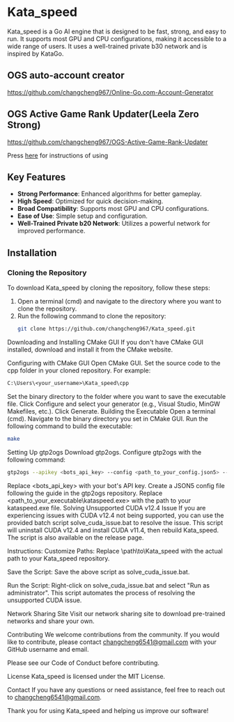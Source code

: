 
# Kata_speed

Kata_speed is a Go AI engine that is designed to be fast, strong, and easy to run. It supports most GPU and CPU configurations, making it accessible to a wide range of users. It uses a well-trained private b30 network and is inspired by KataGo.



## OGS auto-account creator
https://github.com/changcheng967/Online-Go.com-Account-Generator
## OGS Active Game Rank Updater(Leela Zero Strong)
https://github.com/changcheng967/OGS-Active-Game-Rank-Updater

Press [here](https://github.com/changcheng967/OGS-Active-Game-Rank-Updater/blob/main/README.md) for instructions of using
## Key Features

- **Strong Performance**: Enhanced algorithms for better gameplay.
- **High Speed**: Optimized for quick decision-making.
- **Broad Compatibility**: Supports most GPU and CPU configurations.
- **Ease of Use**: Simple setup and configuration.
- **Well-Trained Private b20 Network**: Utilizes a powerful network for improved performance.

## Installation

### Cloning the Repository

To download Kata_speed by cloning the repository, follow these steps:

1. Open a terminal (cmd) and navigate to the directory where you want to clone the repository.
2. Run the following command to clone the repository:
   ```sh
   git clone https://github.com/changcheng967/Kata_speed.git
   ```
Downloading and Installing CMake GUI
If you don't have CMake GUI installed, download and install it from the CMake website.

Configuring with CMake GUI
Open CMake GUI.
Set the source code to the cpp folder in your cloned repository. For example:

```txt
C:\Users\<your_username>\Kata_speed\cpp
```
Set the binary directory to the folder where you want to save the executable file.
Click Configure and select your generator (e.g., Visual Studio, MinGW Makefiles, etc.).
Click Generate.
Building the Executable
Open a terminal (cmd).
Navigate to the binary directory you set in CMake GUI.
Run the following command to build the executable:
```sh
make
```
Setting Up gtp2ogs
Download gtp2ogs.
Configure gtp2ogs with the following command:

```sh
gtp2ogs --apikey <bots_api_key> --config <path_to_your_config.json5> -- <path_to_your_executable\kataspeed.exe>
```
Replace <bots_api_key> with your bot's API key.
Create a JSON5 config file following the guide in the gtp2ogs repository.
Replace <path_to_your_executable\kataspeed.exe> with the path to your kataspeed.exe file.
Solving Unsupported CUDA v12.4 Issue
If you are experiencing issues with CUDA v12.4 not being supported, you can use the provided batch script solve_cuda_issue.bat to resolve the issue. This script will uninstall CUDA v12.4 and install CUDA v11.4, then rebuild Kata_speed. The script is also available on the release page.

Instructions:
Customize Paths:
Replace \path\to\Kata_speed with the actual path to your Kata_speed repository.


Save the Script:
Save the above script as solve_cuda_issue.bat.


Run the Script:
Right-click on solve_cuda_issue.bat and select "Run as administrator".
This script automates the process of resolving the unsupported CUDA issue.


Network Sharing Site
Visit our network sharing site to download pre-trained networks and share your own.


Contributing
We welcome contributions from the community. If you would like to contribute, please contact changcheng6541@gmail.com with your GitHub username and email.


Please see our Code of Conduct before contributing.


License
Kata_speed is licensed under the MIT License.


Contact
If you have any questions or need assistance, feel free to reach out to changcheng6541@gmail.com.


Thank you for using Kata_speed and helping us improve our software!
